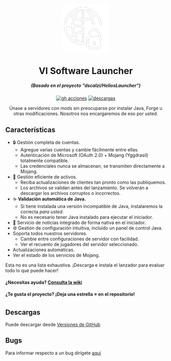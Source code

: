 <p align="center"><img src="./app/assets/images/SealCircle.png" width="150px" height="150px" alt="vi software"></p>

<h1 align="center">VI Software Launcher</h1>

<em><h5 align="center">(Basado en el proyecto "dscalzi/HeliosLauncher")</h5></em>

[<p align="center"><img src="https://img.shields.io/github/actions/workflow/status/VI-Software/vis-launcher//build.yml?branch=master&style=for-the-badge" alt="gh acciones">](https://github.com/VI-Software/vis-launcher/actions) [<img src="https://img.shields.io/github/downloads/VI-Software/vis-launcher/total.svg ?style=for-the-badge" alt="descargas">](https://github.com/VI-Software/vis-launcher/releases)

<p align="center">Únase a servidores con mods sin preocuparse por instalar Java, Forge u otras modificaciones. Nosotros nos encargaremos de eso por usted.</p>


## Características

* 🔒 Gestión completa de cuentas.
   * Agregue varias cuentas y cambie fácilmente entre ellas.
   * Autenticación de Microsoft (OAuth 2.0) + Mojang (Yggdrasil) totalmente compatible.
   * Las credenciales nunca se almacenan, se transmiten directamente a Mojang.
* 📂 Gestión eficiente de activos.
   * Reciba actualizaciones de clientes tan pronto como las publiquemos.
   * Los archivos se validan antes del lanzamiento. Se volverán a descargar los archivos corruptos o incorrectos.
* ☕ **Validación automática de Java.**
   * Si tiene instalada una versión incompatible de Java, instalaremos la correcta *para usted*.
   * No es necesario tener Java instalado para ejecutar el iniciador.
* 📰 Servicio de noticias integrado de forma nativa en el iniciador.
* ⚙️ Gestión de configuración intuitiva, incluido un panel de control Java.
* Soporta todos nuestros servidores.
   * Cambie entre configuraciones de servidor con facilidad.
   * Ver el recuento de jugadores del servidor seleccionado.
* Actualizaciones automáticas.
* Ver el estado de los servicios de Mojang.

Esta no es una lista exhaustiva. ¡Descarga e instala el lanzador para evaluar todo lo que puede hacer!

#### ¿Necesitas ayuda? [Consulta la wiki](https://vi-software.gitbook.io/vi-software/vis-launcher)

#### ¿Te gusta el proyecto? ¡Deja una estrella ⭐ en el repositorio!

## Descargas

Puede descargar desde [Versiones de GitHub](https://github.com/VI-Software/vis-launcher)

## Bugs

Para informar respecto a un bug dirígete [aquí](https://github.com/VI-Software/vis-launcher/issues)
